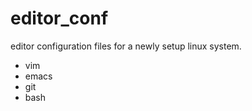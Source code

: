 editor_conf
===========

editor configuration files for a newly setup linux system.

- vim
- emacs
- git
- bash
